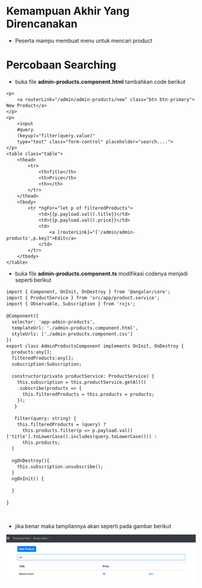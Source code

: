 # Kemampuan Akhir Yang Direncanakan

- Peserta mampu membuat menu untuk mencari product

# Percobaan Searching

- buka file **admin-products.component.html** tambahkan code berikut 

```
<p>
    <a routerLink="/admin/admin-products/new" class="btn btn-primary"> New Product</a>
</p>
<p>
    <input 
    #query
    (keyup)="filter(query.value)"
    type="text" class="form-control" placeholder="search....">
</p>
<table class="table">
    <thead>
        <tr>
            <th>Title</th>
            <th>Price</th>
            <th></th>
        </tr>
    </thead>
    <tbody>
        <tr *ngFor="let p of filteredProducts">
            <td>{{p.payload.val().title}}</td>
            <td>{{p.payload.val().price}}</td>
            <td>
                <a [routerLink]="['/admin/admin-products',p.key]">Edit</a>
            </td>
        </tr>
    </tbody>
</table>

```
- buka file **admin-products.component.ts** modifikasi codenya menjadi seperti berikut

```
import { Component, OnInit, OnDestroy } from '@angular/core';
import { ProductService } from 'src/app/product.service';
import { Observable, Subscription } from 'rxjs';

@Component({
  selector: 'app-admin-products',
  templateUrl: './admin-products.component.html',
  styleUrls: ['./admin-products.component.css']
})
export class AdminProductsComponent implements OnInit, OnDestroy {
  products:any[];
  filteredProducts:any[];
  subscription:Subscription;
    
  constructor(private productService: ProductService) {
    this.subscription = this.productService.getAll()
    .subscribe(products => {
      this.filteredProducts = this.products = products;
    });
   }

   filter(query: string) {
    this.filteredProducts = (query) ?
      this.products.filter(p => p.payload.val()['title'].toLowerCase().includes(query.toLowerCase())) :
      this.products;
  }

  ngOnDestroy(){
    this.subscription.unsubscribe();
  } 
  ngOnInit() {
    
  }

}



```

- jika benar maka tampilannya akan seperti pada gambar berikut

![](image/chapter3/img19.png)


